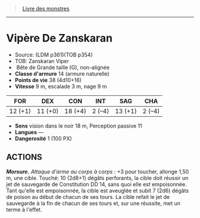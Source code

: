 ﻿> [Livre des monstres](tome_of_beasts.md)

---

# Vipère De Zanskaran

- Source: (LDM p361)(TOB p354)
- TOB: Zanskaran Viper
-  Bête de Grande taille (G), non-alignée
- **Classe d'armure** 14 (armure naturelle)
- **Points de vie** 38 (4d10+16)
- **Vitesse** 9 m, escalade 3 m, nage 9 m

|FOR|DEX|CON|INT|SAG|CHA|
|---|---|---|---|---|---|
|12 (+1)|11 (+0)|18 (+4)|2 (–4)|13 (+1)|2 (–4)|

- **Sens** vision dans le noir 18 m, Perception passive 11
- **Langues** —
- **Dangerosité** 1 (100 PX)

## ACTIONS

**_Morsure._** _Attaque d'arme au corps à corps :_ +3 pour toucher, allonge 1,50 m, une cible. Touché: 10 (2d8+1) dégâts perforants, la cible doit réussir un jet de sauvegarde de Constitution DD 14, sans quoi elle est empoisonnée. Tant qu'elle est empoisonnée, la cible est aveuglée et subit 7 (2d6) dégâts de poison au début de chacun de ses tours. La cible refait le jet de sauvegarde à la fin de chacun de ses tours et, sur une réussite, met un terme à l'effet.

